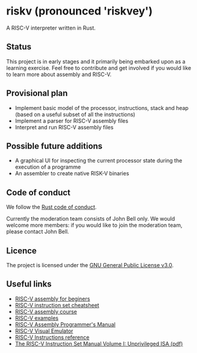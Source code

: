 # riskv (pronounced 'riskvey')

A RISC-V interpreter written in Rust.

## Status

This project is in early stages and it primarily being embarked upon as a learning exercise.
Feel free to contribute and get involved if you would like to learn more about assembly and RISC-V.

## Provisional plan

- Implement basic model of the processor, instructions, stack and heap (based on a useful subset of all the instructions)
- Implement a parser for RISC-V assembly files
- Interpret and run RISC-V assembly files

## Possible future additions

- A graphical UI for inspecting the current processor state during the execution of a programme
- An assembler to create native RISK-V binaries

## Code of conduct

We follow the [Rust code of conduct](https://www.rust-lang.org/policies/code-of-conduct).

Currently the moderation team consists of John Bell only. We would welcome more members: if you would like to join the moderation team, please contact John Bell.

## Licence

The project is licensed under the [GNU General Public License v3.0](https://github.com/Johnabell/riskv/blob/master/LICENSE).

## Useful links

- [RISC-V assembly for beginers](https://medium.com/swlh/risc-v-assembly-for-beginners-387c6cd02c49)
- [RISC-V instruction set cheatsheet](https://itnext.io/risc-v-instruction-set-cheatsheet-70961b4bbe8)
- [RISC-V assembly course](https://web.eecs.utk.edu/~smarz1/courses/ece356/notes/assembly/)
- [RISC-V examples](https://github.com/takenobu-hs/cpu-assembly-examples/tree/master/riscv/linux)
- [RISC-V Assembly Programmer's Manual](https://github.com/riscv-non-isa/riscv-asm-manual/blob/master/riscv-asm.md)
- [RISC-V Visual Emulator](https://eseo-tech.github.io/emulsiV/)
- [RISC-V Instructions reference](https://msyksphinz-self.github.io/riscv-isadoc/html/rvi.html)
- [The RISC-V Instruction Set Manual Volume I: Unprivileged ISA (pdf)](https://github.com/riscv/riscv-isa-manual/releases/download/Ratified-IMAFDQC/riscv-spec-20191213.pdf)
